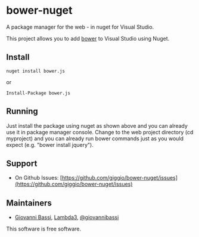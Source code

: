 bower-nuget
===========

A package manager for the web - in nuget for Visual Studio.

This project allows you to add [bower](http://bower.io) to Visual Studio using Nuget.

## Install

    nuget install bower.js

or

    Install-Package bower.js

## Running

Just install the package using nuget as shown above and you can already use it in package manager console. Change to the web project directory (cd myproject) and you can already run bower commands just as you would expect (e.g. "bower install jquery").

## Support

* On Github Issues: [https://github.com/giggio/bower-nuget/issues](https://github.com/giggio/bower-nuget/issues)

## Maintainers

* [Giovanni Bassi](http://blog.lambda3.com.br/L3/giovannibassi/), [Lambda3](http://www.lambda3.com.br), [@giovannibassi](http://twitter.com/giovannibassi)

This software is free software.